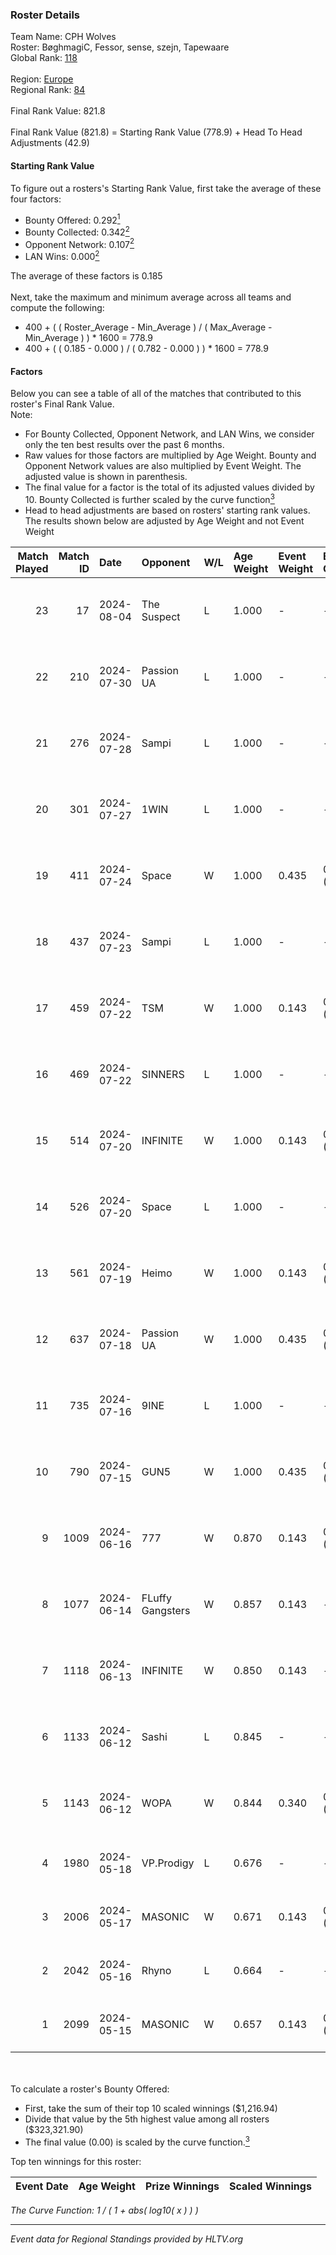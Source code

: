 ### Roster Details<br />
Team Name: CPH Wolves<br />
Roster: BøghmagiC, Fessor, sense, szejn, Tapewaare<br />
Global Rank: [118](../standings_global.md)<br />
<br />
Region: [Europe]( ../standings_europe.md)<br />
Regional Rank: [84]( ../standings_europe.md)<br />
<br />
Final Rank Value:  821.8<br />
<br />
Final Rank Value (821.8) = Starting Rank Value (778.9) + Head To Head Adjustments (42.9)<br />

#### Starting Rank Value<br />
To figure out a rosters's Starting Rank Value, first take the average of these four factors:<br />
- Bounty Offered: 0.292[<sup>1</sup>](#table2)
- Bounty Collected: 0.342[<sup>2</sup>](#table1)
- Opponent Network: 0.107[<sup>2</sup>](#table1)
- LAN Wins: 0.000[<sup>2</sup>](#table1)

The average of these factors is 0.185<br />
<br />
Next, take the maximum and minimum average across all teams and compute the following:<br />
- 400 + ( ( Roster_Average - Min_Average ) / ( Max_Average - Min_Average ) ) * 1600 = 778.9
- 400 + ( ( 0.185 - 0.000 ) / ( 0.782 - 0.000 ) ) * 1600 = 778.9


#### Factors<br />
Below you can see a table of all of the matches that contributed to this roster's Final Rank Value.<br />
Note:<br />

- For Bounty Collected, Opponent Network, and LAN Wins, we consider only the ten best results over the past 6 months.
- Raw values for those factors are multiplied by Age Weight. Bounty and Opponent Network values are also multiplied by Event Weight. The adjusted value is shown in parenthesis.
- The final value for a factor is the total of its adjusted values divided by 10. Bounty Collected is further scaled by the curve function[<sup>3</sup>](#curveFunction)
- Head to head adjustments are based on rosters' starting rank values. The results shown below are adjusted by Age Weight and not Event Weight
<span id="table1"></span><br />


| Match Played | Match ID | Date       | Opponent         | W/L | Age Weight | Event Weight | Bounty Collected | Opponent Network | LAN Wins  | H2H Adj. | Roster                                      |
| -: | -: | :- | :- | :- | :- | :- | :- | :- | :- | -: | :- |
|           23 |       17 | 2024-08-04 | The Suspect      | L   | 1.000      | -            | -                | -                | -         |   -13.92 | BøghmagiC, Fessor, sense, szejn, Tapewaare  |
|           22 |      210 | 2024-07-30 | Passion UA       | L   | 1.000      | -            | -                | -                | -         |    -6.22 | BøghmagiC, Fessor, sense, szejn, Tapewaare  |
|           21 |      276 | 2024-07-28 | Sampi            | L   | 1.000      | -            | -                | -                | -         |   -13.11 | BøghmagiC, Fessor, sense, szejn, Tapewaare  |
|           20 |      301 | 2024-07-27 | 1WIN             | L   | 1.000      | -            | -                | -                | -         |   -10.44 | BøghmagiC, Fessor, sense, szejn, Tapewaare  |
|           19 |      411 | 2024-07-24 | Space            | W   | 1.000      | 0.435        | 0.006 (0.003)    | 0.406 (0.177)    | 0 (0.000) |    18.33 | BøghmagiC, Fessor, sense, szejn, Tapewaare  |
|           18 |      437 | 2024-07-23 | Sampi            | L   | 1.000      | -            | -                | -                | -         |   -13.90 | BøghmagiC, Fessor, sense, szejn, Tapewaare  |
|           17 |      459 | 2024-07-22 | TSM              | W   | 1.000      | 0.143        | 0.040 (0.006)    | 0.395 (0.056)    | 0 (0.000) |    22.57 | BøghmagiC, Fessor, sense, szejn, Tapewaare  |
|           16 |      469 | 2024-07-22 | SINNERS          | L   | 1.000      | -            | -                | -                | -         |    -9.57 | BøghmagiC, Fessor, sense, szejn, Tapewaare  |
|           15 |      514 | 2024-07-20 | INFINITE         | W   | 1.000      | 0.143        | 0.000 (0.000)    | 0.188 (0.027)    | 0 (0.000) |     6.26 | BøghmagiC, Fessor, sense, szejn, Tapewaare  |
|           14 |      526 | 2024-07-20 | Space            | L   | 1.000      | -            | -                | -                | -         |   -12.71 | BøghmagiC, Fessor, sense, szejn, Tapewaare  |
|           13 |      561 | 2024-07-19 | Heimo            | W   | 1.000      | 0.143        | 0.006 (0.001)    | 0.107 (0.015)    | 0 (0.000) |     7.61 | BøghmagiC, Fessor, sense, szejn, Tapewaare  |
|           12 |      637 | 2024-07-18 | Passion UA       | W   | 1.000      | 0.435        | 0.172 (0.075)    | 1.000 (0.435)    | 0 (0.000) |    23.53 | BøghmagiC, Fessor, sense, szejn, Tapewaare  |
|           11 |      735 | 2024-07-16 | 9INE             | L   | 1.000      | -            | -                | -                | -         |   -12.42 | BøghmagiC, Fessor, sense, shadiy, Tapewaare |
|           10 |      790 | 2024-07-15 | GUN5             | W   | 1.000      | 0.435        | 0.073 (0.032)    | 0.570 (0.248)    | 0 (0.000) |    22.24 | BøghmagiC, Fessor, sense, szejn, Tapewaare  |
|            9 |     1009 | 2024-06-16 | 777              | W   | 0.870      | 0.143        | 0.015 (0.002)    | 0.181 (0.022)    | 0 (0.000) |    10.52 | BøghmagiC, Fessor, szejn, Tapewaare, tOPZ   |
|            8 |     1077 | 2024-06-14 | FLuffy Gangsters | W   | 0.857      | 0.143        | -                | 0.223 (0.027)    | 0 (0.000) |     6.53 | BøghmagiC, Fessor, szejn, Tapewaare, tOPZ   |
|            7 |     1118 | 2024-06-13 | INFINITE         | W   | 0.850      | 0.143        | -                | 0.188 (0.023)    | 0 (0.000) |     5.64 | BøghmagiC, Fessor, szejn, Tapewaare, tOPZ   |
|            6 |     1133 | 2024-06-12 | Sashi            | L   | 0.845      | -            | -                | -                | -         |    -2.42 | BøghmagiC, Fessor, szejn, Tapewaare, tOPZ   |
|            5 |     1143 | 2024-06-12 | WOPA             | W   | 0.844      | 0.340        | 0.001 (0.000)    | 0.127 (0.036)    | 0 (0.000) |     7.29 | BøghmagiC, Fessor, szejn, Tapewaare, tOPZ   |
|            4 |     1980 | 2024-05-18 | VP.Prodigy       | L   | 0.676      | -            | -                | -                | -         |    -8.06 | Basso, BøghmagiC, Fessor, szejn, vigg0      |
|            3 |     2006 | 2024-05-17 | MASONIC          | W   | 0.671      | 0.143        | 0.009 (0.001)    | -                | -         |    10.35 | Basso, BøghmagiC, Fessor, szejn, vigg0      |
|            2 |     2042 | 2024-05-16 | Rhyno            | L   | 0.664      | -            | -                | -                | -         |    -5.38 | Basso, BøghmagiC, Fessor, szejn, vigg0      |
|            1 |     2099 | 2024-05-15 | MASONIC          | W   | 0.657      | 0.143        | 0.009 (0.001)    | -                | -         |    10.17 | Basso, BøghmagiC, Fessor, szejn, vigg0      |

<br />
<span id="table2"></span><br />
To calculate a roster's Bounty Offered:<br />

- First, take the sum of their top 10 scaled winnings ($1,216.94)
- Divide that value by the 5th highest value among all rosters ($323,321.90)
- The final value (0.00) is scaled by the curve function.[<sup>3</sup>](#curveFunction)

Top ten winnings for this roster:<br />

| Event Date | Age Weight | Prize Winnings | Scaled Winnings |
| :- | -: | :- | :- |


<span id="curveFunction"></span>_The Curve Function: 1 / ( 1 + abs( log10( x ) ) )_<br />

---
_Event data for Regional Standings provided by HLTV.org_<br />
